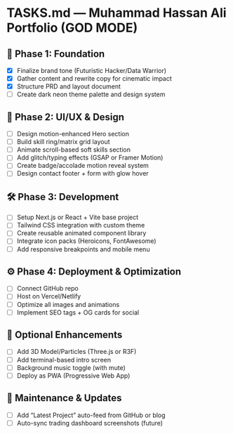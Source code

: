 # TASKS.md — Muhammad Hassan Ali Portfolio (GOD MODE)

## 🧠 Phase 1: Foundation
- [x] Finalize brand tone (Futuristic Hacker/Data Warrior)
- [x] Gather content and rewrite copy for cinematic impact
- [x] Structure PRD and layout document
- [ ] Create dark neon theme palette and design system

## 🎨 Phase 2: UI/UX & Design
- [ ] Design motion-enhanced Hero section
- [ ] Build skill ring/matrix grid layout
- [ ] Animate scroll-based soft skills section
- [ ] Add glitch/typing effects (GSAP or Framer Motion)
- [ ] Create badge/accolade motion reveal system
- [ ] Design contact footer + form with glow hover

## 🛠 Phase 3: Development
- [ ] Setup Next.js or React + Vite base project
- [ ] Tailwind CSS integration with custom theme
- [ ] Create reusable animated component library
- [ ] Integrate icon packs (Heroicons, FontAwesome)
- [ ] Add responsive breakpoints and mobile menu

## ⚙️ Phase 4: Deployment & Optimization
- [ ] Connect GitHub repo
- [ ] Host on Vercel/Netlify
- [ ] Optimize all images and animations
- [ ] Implement SEO tags + OG cards for social

## 🚀 Optional Enhancements
- [ ] Add 3D Model/Particles (Three.js or R3F)
- [ ] Add terminal-based intro screen
- [ ] Background music toggle (with mute)
- [ ] Deploy as PWA (Progressive Web App)

## 💾 Maintenance & Updates
- [ ] Add “Latest Project” auto-feed from GitHub or blog
- [ ] Auto-sync trading dashboard screenshots (future)